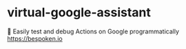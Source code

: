 # virtual-google-assistant
 🤖 Easily test and debug Actions on Google programmatically https://bespoken.io 
